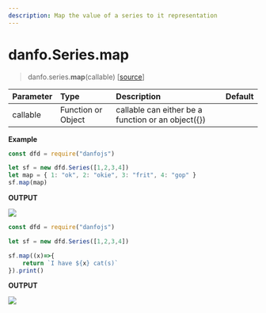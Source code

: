 ```yaml
---
description: Map the value of a series to it representation
---
```


# danfo.Series.map

> danfo.series.**map**\(callable\) \[[source](https://github.com/opensource9ja/danfojs/blob/master/danfojs/src/core/series.js#L685)\]

| Parameter | Type | Description | Default |
| :--- | :--- | :--- | :--- |
| callable | Function or Object | callable can either be a function or an object\({}\) |  |

**Example**

```javascript
const dfd = require("danfojs")

let sf = new dfd.Series([1,2,3,4])
let map = { 1: "ok", 2: "okie", 3: "frit", 4: "gop" }
sf.map(map)

```

**OUTPUT**

![](../../.gitbook/assets/series_map.png)

```javascript
const dfd = require("danfojs")

let sf = new dfd.Series([1,2,3,4])

sf.map((x)=>{
    return `I have ${x} cat(s)`
}).print()

```

**OUTPUT**

![](../../.gitbook/assets/series_map1.png)

